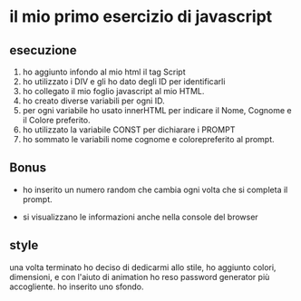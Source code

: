 # il mio primo esercizio di javascript

## esecuzione

1. ho aggiunto infondo  al mio html il tag Script
2. ho utilizzato i DIV  e gli ho dato degli ID per identificarli 
3. ho collegato il mio foglio javascript al mio HTML.
4. ho creato diverse variabili per ogni ID.
5. per ogni variabile ho usato innerHTML per indicare il Nome,
Cognome e il Colore preferito.
6. ho utilizzato   la variabile CONST per dichiarare i PROMPT
7. ho sommato le variabili nome cognome e colorepreferito al prompt.

## Bonus
 
 - ho inserito un numero random che cambia ogni volta che si completa il prompt.

- si visualizzano le informazioni anche nella console del browser

## style
una volta terminato ho deciso di dedicarmi allo stile, ho aggiunto colori, dimensioni, e con l'aiuto di animation ho reso password generator più accogliente.
ho inserito uno sfondo.

